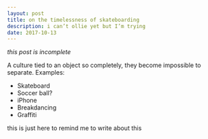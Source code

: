 ```yaml
---
layout: post
title: on the timelessness of skateboarding
description: i can’t ollie yet but I’m trying
date: 2017-10-13
---
```


*this post is incomplete*

A culture tied to an object so completely, they become impossible to separate. Examples:

- Skateboard
- Soccer ball?
- iPhone
- Breakdancing
- Graffiti

this is just here to remind me to write about this
